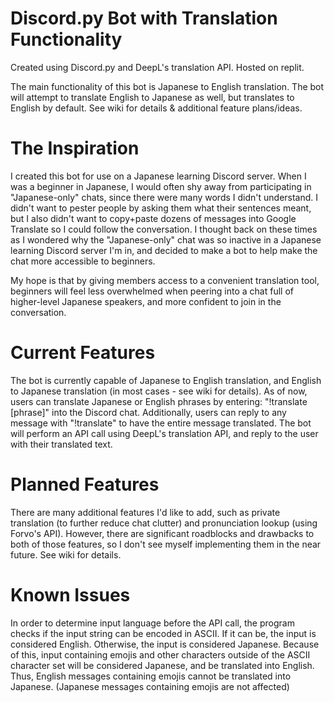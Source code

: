 # Discord.py Bot with Translation Functionality
Created using Discord.py and DeepL's translation API. Hosted on replit.

The main functionality of this bot is Japanese to English translation. The bot will attempt to translate English to Japanese as well, but translates to English by default. See wiki for details & additional feature plans/ideas.

# The Inspiration
I created this bot for use on a Japanese learning Discord server. When I was a beginner in Japanese, I would often shy away from participating in "Japanese-only" chats, since there were many words I didn't understand. I didn't want to pester people by asking them what their sentences meant, but I also didn't want to copy+paste dozens of messages into Google Translate so I could follow the conversation. I thought back on these times as I wondered why the "Japanese-only" chat was so inactive in a Japanese learning Discord server I'm in, and decided to make a bot to help make the chat more accessible to beginners.  

My hope is that by giving members access to a convenient translation tool, beginners will feel less overwhelmed when peering into a chat full of higher-level Japanese speakers, and more confident to join in the conversation.

# Current Features
The bot is currently capable of Japanese to English translation, and English to Japanese translation (in most cases - see wiki for details). As of now, users can translate Japanese or English phrases by entering: "!translate [phrase]" into the Discord chat. Additionally, users can reply to any message with "!translate" to have the entire message translated. The bot will perform an API call using DeepL's translation API, and reply to the user with their translated text.

# Planned Features
There are many additional features I'd like to add, such as private translation (to further reduce chat clutter) and pronunciation lookup (using Forvo's API). However, there are significant roadblocks and drawbacks to both of those features, so I don't see myself implementing them in the near future. See wiki for details.

# Known Issues
In order to determine input language before the API call, the program checks if the input string can be encoded in ASCII. If it can be, the input is considered English. Otherwise, the input is considered Japanese. Because of this, input containing emojis and other characters outside of the ASCII character set will be considered Japanese, and be translated into English. Thus, English messages containing emojis cannot be translated into Japanese. (Japanese messages containing emojis are not affected)
